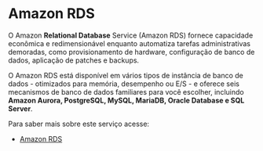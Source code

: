 # Amazon RDS

O Amazon **Relational Database** Service (Amazon RDS) fornece capacidade econômica e redimensionável enquanto automatiza tarefas administrativas demoradas, como provisionamento de hardware, configuração de banco de dados, aplicação de patches e backups.

O Amazon RDS está disponível em vários tipos de instância de banco de dados - otimizados para memória, desempenho ou E/S - e oferece seis mecanismos de banco de dados familiares para você escolher, incluindo **Amazon Aurora, PostgreSQL, MySQL, MariaDB, Oracle Database e SQL Server**.


Para saber mais sobre este serviço acesse: 
    
  * [Amazon RDS](https://docs.aws.amazon.com/rds/?icmpid=docs_homepage_featuredsvcs)